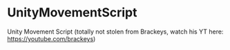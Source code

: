 # UnityMovementScript
Unity Movement Script (totally not stolen from Brackeys, watch his YT here: https://youtube.com/brackeys)
